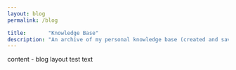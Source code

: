 ```yaml
---
layout: blog
permalink: /blog

title:       "Knowledge Base"
description: "An archive of my personal knowledge base (created and saved as a blog)."
---
```


content - blog layout test text